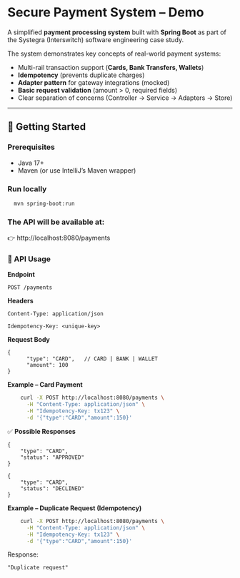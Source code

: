# Secure Payment System – Demo

A simplified **payment processing system** built with **Spring Boot** as part of the Systegra (Interswitch) software engineering case study.

The system demonstrates key concepts of real-world payment systems:
- Multi-rail transaction support (**Cards, Bank Transfers, Wallets**)
- **Idempotency** (prevents duplicate charges)
- **Adapter pattern** for gateway integrations (mocked)
- **Basic request validation** (amount > 0, required fields)
- Clear separation of concerns (Controller → Service → Adapters → Store)

---

## 🚀 Getting Started

### Prerequisites
- Java 17+
- Maven (or use IntelliJ’s Maven wrapper)

### Run locally
```bash
  mvn spring-boot:run
```

### The API will be available at:
👉 http://localhost:8080/payments

### 📡 API Usage

**Endpoint**

`POST /payments`

**Headers**

`Content-Type: application/json`

`Idempotency-Key: <unique-key>`


**Request Body**

```{
{ 
      "type": "CARD",   // CARD | BANK | WALLET
      "amount": 100
}
```

**Example – Card Payment**
```bash
    curl -X POST http://localhost:8080/payments \
      -H "Content-Type: application/json" \
      -H "Idempotency-Key: tx123" \
      -d '{"type":"CARD","amount":150}'
```


✅ **Possible Responses**
```{ 
{
    "type": "CARD", 
    "status": "APPROVED" 
}
```

```{ 
{
    "type": "CARD", 
    "status": "DECLINED" 
}
```

**Example – Duplicate Request (Idempotency)**
```bash
    curl -X POST http://localhost:8080/payments \
      -H "Content-Type: application/json" \
      -H "Idempotency-Key: tx123" \
      -d '{"type":"CARD","amount":150}'
```

Response:

`"Duplicate request"
`